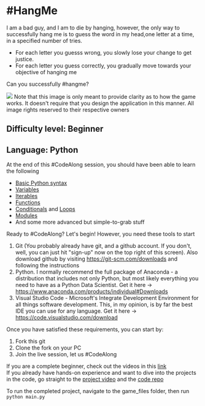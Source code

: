 # #HangMe
I am a bad guy, and I am to die by hanging, however, the only way to successfully hang me is to guess the word in my head,one letter at a time, in a specified number of tries.
- For each letter you guesss wrong, you slowly lose your change to get justice.
- For each letter you guess correctly, you gradually move towards your objective of hanging me

Can you successfully #hangme? 

![](CircularFavoriteIguana-small.gif)
Note that this image is only meant to provide clarity as to how the game works. It doesn't require that you design the application in this manner. All image rights reserved to their respective owners

## Difficulty level: Beginner
## Language: Python

At the end of this #CodeAlong session, you should have been able to learn the following
- [Basic Python syntax](/PythonBasics/_00_start.py)
- [Variables](/PythonBasics/_03_variables.py)
- [Iterables](/PythonBasics/_05_loops.py)
- [Functions](/PythonBasics/_09_functions.py)
- [Conditionals](/PythonBasics/_06_conditionals.py) and [Loops](/PythonBasics/_05_loops.py)
- [Modules](/PythonBasics/_07_modules.py)
- And some more advanced but simple-to-grab stuff

Ready to #CodeAlong? Let's begin! However, you need these tools to start
1. Git (You probably already have git, and a github account. If you don't, well, you can just hit "sign-up" now on the top right of this screen). Also download github by visiting https://git-scm.com/downloads and following the instructions
2. Python. I normally recommend the full package of Anaconda - a distribution that includes not only Python, but most likely everything you need to have as a Python Data Scientist. Get it here -> https://www.anaconda.com/products/individual#Downloads
3. Visual Studio Code - Microsoft's Integrate Development Environment for all things software development. This, in my opinion, is by far the best IDE you can use for any language. Get it here -> https://code.visualstudio.com/download

Once you have satisfied these requirements, you can start by:

1. Fork this git
2. Clone the fork on your PC
3. Join the live session, let us #CodeAlong

If you are a complete beginner, check out the videos in this [link](https://www.youtube.com/playlist?list=PLHVDW0y9HAIpA2IW-gplHFp_EHmQ7sEVZ)   
If you already have hands-on experience and want to dive into the projects in the code, go straight to the [project video](https://www.youtube.com/watch?v=O0WpwgDTP6M&list=PLHVDW0y9HAIpA2IW-gplHFp_EHmQ7sEVZ&index=6&t=0s) and the [code repo](https://github.com/kcemenike/hangme/tree/master/game_files)   

To run the completed project, navigate to the game_files folder, then run  
`python main.py`
